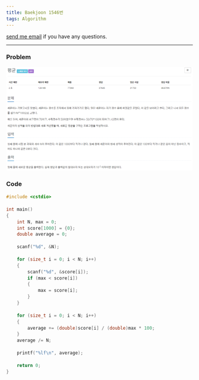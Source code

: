 ```yaml
---
title: Baekjoon 1546번
tags: Algorithm
---
```


[send me email](mailto:jewel7492@gmail.com) if you have any questions.

<!--more-->

---
### Problem  
   
![그림1](/assets/Baekjoon/1546/1.PNG)  

### Code  
```cpp
#include <cstdio>

int main()
{
    int N, max = 0;
    int score[1000] = {0};
    double average = 0;

    scanf("%d", &N);

    for (size_t i = 0; i < N; i++)
    {
        scanf("%d", &score[i]);
        if (max < score[i])
        {
            max = score[i];
        }
    }

    for (size_t i = 0; i < N; i++)
    {
        average += (double)score[i] / (double)max * 100;
    }
    average /= N;

    printf("%lf\n", average);

    return 0;
}
```